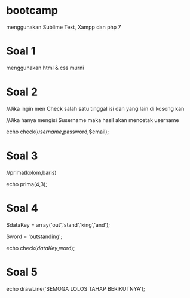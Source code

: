 # bootcamp

menggunakan Sublime Text, Xampp dan php 7

# Soal 1
menggunakan html & css murni

# Soal 2

//Jika ingin men Check salah satu tinggal isi dan yang lain di kosong kan

//Jika hanya mengisi $username maka hasil akan mencetak username

echo check($username,$password,$email);

# Soal 3

//prima(kolom,baris)

echo prima(4,3);

# Soal 4

$dataKey = array('out','stand','king','and');

$word = 'outstanding';

echo check($dataKey,$word);

# Soal 5

echo drawLine('SEMOGA LOLOS TAHAP BERIKUTNYA');

